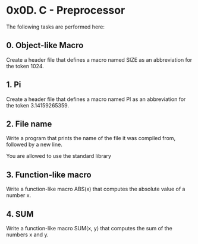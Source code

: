 # 0x0D. C - Preprocessor

The following tasks are performed here:

## 0. Object-like Macro

Create a header file that defines a macro named SIZE as an abbreviation for the token 1024.

## 1. Pi

Create a header file that defines a macro named PI as an abbreviation for the token 3.14159265359.

## 2. File name

Write a program that prints the name of the file it was compiled from, followed by a new line.

You are allowed to use the standard library

## 3. Function-like macro

Write a function-like macro ABS(x) that computes the absolute value of a number x.

## 4. SUM

Write a function-like macro SUM(x, y) that computes the sum of the numbers x and y.